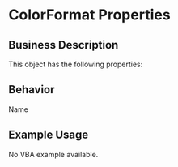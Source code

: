 # ColorFormat Properties

## Business Description
This object has the following properties:

## Behavior
Name

## Example Usage
No VBA example available.